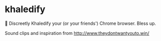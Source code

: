 # khaledify
:key: Discreetly Khaledify your (or your friends') Chrome browser. Bless up.

Sound clips and inspiration from http://www.theydontwantyouto.win/
